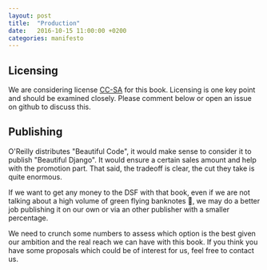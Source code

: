 ```yaml
---
layout: post
title:  "Production"
date:   2016-10-15 11:00:00 +0200
categories: manifesto
---
```


Licensing
---------

We are considering license [CC-SA](http://beautifuldjango.com/LICENSE.txt) for this book. Licensing is one key point and should be examined closely. Please comment below or open an issue on github to discuss this.


Publishing
----------

O'Reilly distributes "Beautiful Code", it would make sense to consider it to publish "Beautiful Django". It would ensure a certain sales amount and help with the promotion part. That said, the tradeoff is clear, the cut they take is quite enormous.

If we want to get any money to the DSF with that book, even if we are not talking about a high volume of green flying banknotes :money_with_wings:, we may do a better job publishing it on our own or via an other publisher with a smaller percentage.

We need to crunch some numbers to assess which option is the best given our ambition and the real reach we can have with this book. If you think you have some proposals which could be of interest for us, feel free to contact us.
